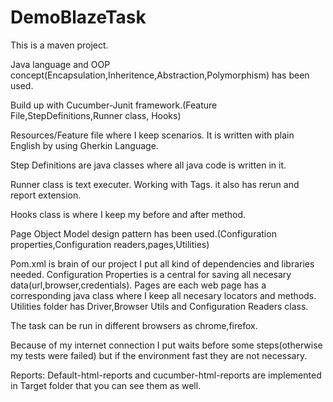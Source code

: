 # DemoBlazeTask

This is a maven project.

Java language and OOP concept(Encapsulation,Inheritence,Abstraction,Polymorphism) has been used.

Build up with Cucumber-Junit framework.(Feature File,StepDefinitions,Runner class, Hooks)

Resources/Feature file where I keep scenarios. It is written with plain English by using Gherkin Language.

Step Definitions are java classes where all java code is written in it.

Runner class is text executer. Working with Tags. it also has rerun and report extension.

Hooks class is where I keep my before and after method.


Page Object Model design pattern has been used.(Configuration properties,Configuration readers,pages,Utilities)

Pom.xml is brain of our project I put all kind of dependencies and libraries needed.
Configuration Properties is a central for saving all necesary data(url,browser,credentials).
Pages are each web page has a corresponding java class where I keep all necesary locators and methods.
Utilities folder has Driver,Browser Utils and Configuration Readers class.

The task can be run in different browsers as chrome,firefox.

Because of my internet connection I put waits before some steps(otherwise my tests were failed) but if the environment fast they are not necessary.

Reports:
Default-html-reports and cucumber-html-reports are implemented in Target folder that you can see them as well.



